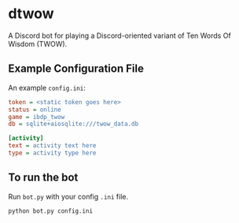 # dtwow
A Discord bot for playing a Discord-oriented variant of Ten Words Of Wisdom (TWOW).

## Example Configuration File
An example `config.ini`:
```ini
token = <static token goes here>
status = online
game = ibdp_twow
db = sqlite+aiosqlite:///twow_data.db

[activity]
text = activity text here
type = activity type here
```

## To run the bot
Run `bot.py` with your config `.ini` file.
```
python bot.py config.ini
```